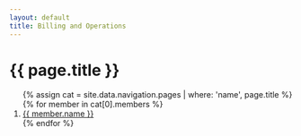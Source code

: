 ```yaml
---
layout: default
title: Billing and Operations
---
```

# {{ page.title }}

<ol>
  {% assign cat = site.data.navigation.pages | where: 'name', page.title %}
  {% for member in cat[0].members %}
      <li><a href="{{ member.link | absolute_url }}">{{ member.name }}</a></li>
  {% endfor %}
</ol>